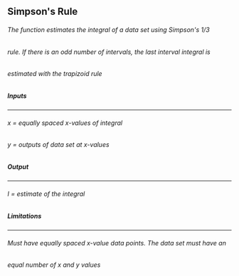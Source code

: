 ## Simpson's Rule
###### The function estimates the integral of a data set using Simpson's 1/3
###### rule. If there is an odd number of intervals, the last interval integral is
###### estimated with the trapizoid rule
##### Inputs
------
###### x = equally spaced x-values of integral 
###### y = outputs of data set at x-values
##### Output
------
###### I = estimate of the integral
##### Limitations
------
###### Must have equally spaced x-value data points. The data set must have an 
###### equal number of x and y values
